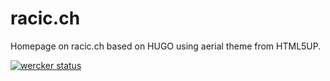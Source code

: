 # racic.ch
Homepage on racic.ch based on HUGO using aerial theme from HTML5UP.

[![wercker status](https://app.wercker.com/status/0bec567d9c847079f35f05e271572772/m/master "wercker status")](https://app.wercker.com/project/byKey/0bec567d9c847079f35f05e271572772)